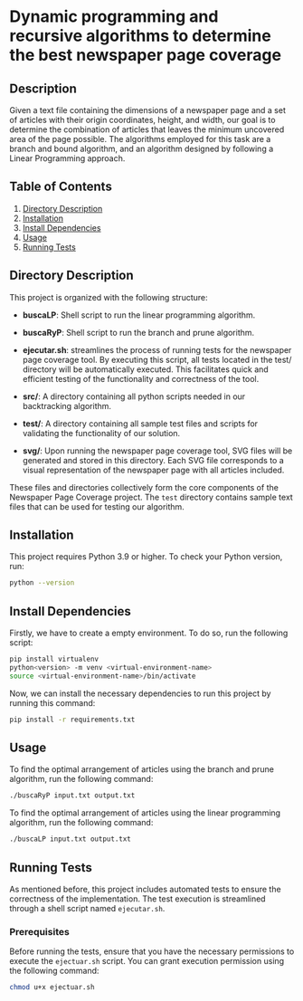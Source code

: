 # Dynamic programming and recursive algorithms to determine the best newspaper page coverage

## Description
Given a text file containing the dimensions of a newspaper page and a set of articles with their origin coordinates, height, and width, our goal is to determine the combination of articles that leaves the minimum uncovered area of the page possible. The algorithms employed for this task are a branch and bound algorithm, and an algorithm designed by following a Linear Programming approach.

## Table of Contents
1. [Directory Description](#directory-description)
2. [Installation](#installation)
3. [Install Dependencies](#install-dependencies)
4. [Usage](#usage)
5. [Running Tests](#running-tests)

## Directory Description
This project is organized with the following structure:

- **buscaLP**: Shell script to run the linear programming algorithm.

- **buscaRyP**: Shell script to run the branch and prune algorithm.

- **ejecutar.sh**: streamlines the process of running tests for the newspaper page coverage tool. By executing this script, all tests located in the test/ directory will be automatically executed. This facilitates quick and efficient testing of the functionality and correctness of the tool.

- **src/**: A directory containing all python scripts needed in our backtracking algorithm.
- **test/**: A directory containing all sample test files and scripts for validating the functionality of our solution.
- **svg/**: Upon running the newspaper page coverage tool, SVG files will be generated and stored in this directory. Each SVG file corresponds to a visual representation of the newspaper page with all articles included.
  

These files and directories collectively form the core components of the Newspaper Page Coverage project. The `test` directory contains sample text files that can be used for testing our algorithm.

## Installation
This project requires Python 3.9 or higher. To check your Python version, run:
```bash
python --version
```

## Install Dependencies

Firstly, we have to create a empty environment. To do so, run the following script:
```bash
pip install virtualenv
python<version> -m venv <virtual-environment-name>
source <virtual-environment-name>/bin/activate
```

Now, we can install the necessary dependencies to run this project by running this command:
```bash
pip install -r requirements.txt
```

## Usage
To find the optimal arrangement of articles using the branch and prune algorithm, run the following command:
```bash
./buscaRyP input.txt output.txt
```

To find the optimal arrangement of articles using the linear programming algorithm, run the following command:
```bash
./buscaLP input.txt output.txt
```

## Running Tests
As mentioned before, this project includes automated tests to ensure the correctness of the implementation. The test execution is streamlined through a shell script named `ejecutar.sh`.


### Prerequisites
Before running the tests, ensure that you have the necessary permissions to execute the `ejectuar.sh` script. You can grant execution permission using the following command:
```bash
chmod u+x ejectuar.sh
```
